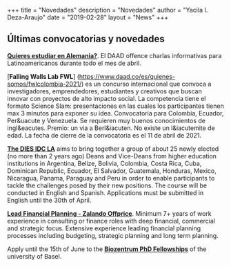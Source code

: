 +++
title = "Novedades"
description = "Novedades"
author = "Yacila I. Deza-Araujo"
date = "2019-02-28"
layout = "News"
+++

## &Uacute;ltimas convocatorias y novedades

[**Quieres estudiar en Alemania?**](https://www.daad.co/es/quienes-somos/eventos-y-charlas-programadas/). El DAAD offence charlas informativas para Latinoamericanos durante todo el mes de abril.

[**Falling Walls Lab FWL**] (https://www.daad.co/es/quienes-somos/fwlcolombia-2021/) es un concurso internacional que convoca a investigadores, emprendedores, estudiantes y creativos que buscan innovar con proyectos de alto impacto social. La competencia tiene el formato Science Slam: presentaciones en las cuales los participantes tienen max 3 minutos para exponer su idea. Convocatoria para Colombia, Ecuador, Per&uacute y Venezuela. Se requieren muy buenos conocimientos de ingl&eacutes. Premio: un via a Berl&iacuten. No existe un l&iacutemite de edad. La fecha de cierre de la convocatoria es el 11 de abril de 2021. 

[**The DIES IDC LA**](https://www.idc-latinamerica.com/content/course-description-2021-2022) aims to bring together a group of about 25 newly elected (no more than 2 years ago) Deans and Vice-Deans from higher education institutions in Argentina, Belize, Bolivia, Colombia, Costa Rica, Cuba, Dominican Republic, Ecuador, El Salvador, Guatemala, Honduras, Mexico, Nicaragua, Panama, Paraguay and Peru in order to enable participants to tackle the challenges posed by their new positions.
The course will be conducted in English and Spanish. Applications must be submitted in English until the 30th of April.

[**Lead Financial Planning - Zalando Offprice**](https://jobs.zalando.com/en/jobs/2568990/?gh_jid=2568990&gh_src=cfd7b9ca1). Minimum 7+ years of work experience in consulting or finance roles with deep financial, commercial and strategic focus. Extensive experience leading financial planning processes including budgeting, strategic planning and long term planning.
 
Apply until the 15th of June to the [**Biozentrum PhD Fellowships**](https://jobs.unibas.ch/offene-stellen/biozentrum-phd-fellowships-summer-call-2021/ae846829-6e0d-4f39-97c6-e6883672f4c7) of the university of Basel.









